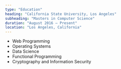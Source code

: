 ```yaml
---
type: "Education"
heading: "California State University, Los Angeles"
subheading: "Masters in Computer Science"
duration: "August 2016 – Present"
location: "Los Angeles, California"
---
```


* Web Programming
* Operating Systems
* Data Science
* Functional Programming
* Cryptography and Information Security
